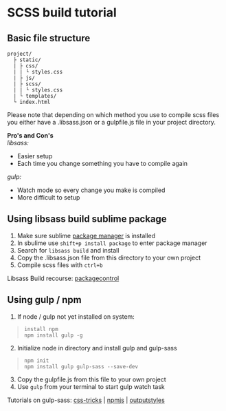 # SCSS build tutorial

## Basic file structure
```
project/
  ├ static/
  | ├ css/
  | | └ styles.css
  | ├ js/
  | ├ scss/
  | | └ styles.css
  | └ templates/
  └ index.html
```
Please note that depending on which method you use to compile scss files you either have a .libsass.json or a gulpfile.js file in your project directory.

__Pro's and Con's__   
_libsass:_
- Easier setup
- Each time you change something you have to compile again

_gulp:_
- Watch mode so every change you make is compiled
- More difficult to setup

## Using libsass build sublime package

1. Make sure sublime [package manager](https://packagecontrol.io/installation) is installed 
2. In sbulime use `shift+p install package` to enter package manager
3. Search for `libsass build` and install
4. Copy the .libsass.json file from this directory to your own project
5. Compile scss files with `ctrl+b`

Libsass Build recourse:
[packagecontrol](https://packagecontrol.io/packages/Libsass%20Build)

## Using gulp / npm

1. If node / gulp not yet installed on system:   
> `install npm`   
`npm install gulp -g`   

2. Initialize node in directory and install gulp and gulp-sass   
> `npm init`   
`npm install gulp gulp-sass --save-dev`   
3. Copy the gulpfile.js from this file to your own project
4. Use `gulp` from your terminal to start gulp watch task

Tutorials on gulp-sass:
[css-tricks](https://css-tricks.com/gulp-for-beginners/) |
[npmjs](https://www.npmjs.com/package/gulp-sass) |
[outputstyles](https://web-design-weekly.com/2014/06/15/different-sass-output-styles/)

